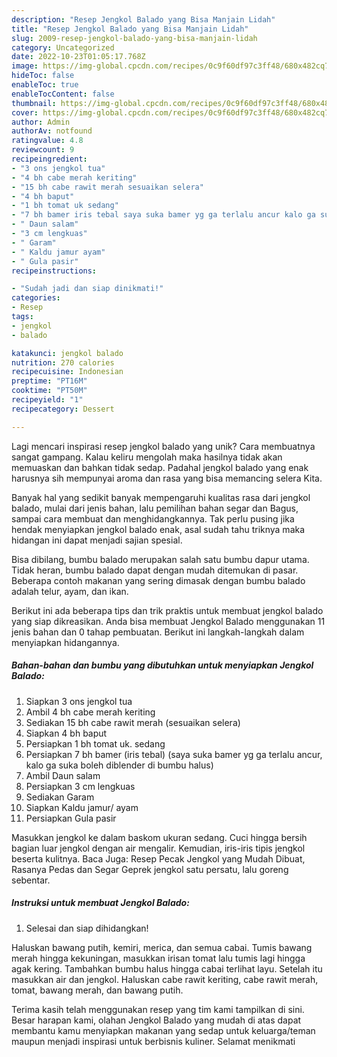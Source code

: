 ```yaml
---
description: "Resep Jengkol Balado yang Bisa Manjain Lidah"
title: "Resep Jengkol Balado yang Bisa Manjain Lidah"
slug: 2009-resep-jengkol-balado-yang-bisa-manjain-lidah
category: Uncategorized
date: 2022-10-23T01:05:17.768Z
image: https://img-global.cpcdn.com/recipes/0c9f60df97c3ff48/680x482cq70/jengkol-balado-foto-resep-utama.jpg
hideToc: false
enableToc: true
enableTocContent: false
thumbnail: https://img-global.cpcdn.com/recipes/0c9f60df97c3ff48/680x482cq70/jengkol-balado-foto-resep-utama.jpg
cover: https://img-global.cpcdn.com/recipes/0c9f60df97c3ff48/680x482cq70/jengkol-balado-foto-resep-utama.jpg
author: Admin
authorAv: notfound
ratingvalue: 4.8
reviewcount: 9
recipeingredient:
- "3 ons jengkol tua"
- "4 bh cabe merah keriting"
- "15 bh cabe rawit merah sesuaikan selera"
- "4 bh baput"
- "1 bh tomat uk sedang"
- "7 bh bamer iris tebal saya suka bamer yg ga terlalu ancur kalo ga suka boleh diblender di bumbu halus"
- " Daun salam"
- "3 cm lengkuas"
- " Garam"
- " Kaldu jamur ayam"
- " Gula pasir"
recipeinstructions:

- "Sudah jadi dan siap dinikmati!"
categories:
- Resep
tags:
- jengkol
- balado

katakunci: jengkol balado 
nutrition: 270 calories
recipecuisine: Indonesian
preptime: "PT16M"
cooktime: "PT50M"
recipeyield: "1"
recipecategory: Dessert

---
```





Lagi mencari inspirasi resep jengkol balado yang unik? Cara membuatnya sangat gampang. Kalau keliru mengolah maka hasilnya tidak akan memuaskan dan bahkan tidak sedap. Padahal jengkol balado yang enak harusnya sih mempunyai aroma dan rasa yang bisa memancing selera Kita.





Banyak hal yang sedikit banyak mempengaruhi kualitas rasa dari jengkol balado, mulai dari jenis bahan, lalu pemilihan bahan segar dan Bagus, sampai cara membuat dan menghidangkannya. Tak perlu pusing jika hendak menyiapkan jengkol balado enak,      asal sudah tahu triknya maka hidangan ini dapat menjadi sajian spesial.














Bisa dibilang, bumbu balado merupakan salah satu bumbu dapur utama. Tidak heran, bumbu balado dapat dengan mudah ditemukan di pasar. Beberapa contoh makanan yang sering dimasak dengan bumbu balado adalah telur, ayam, dan ikan.






Berikut ini ada beberapa tips dan trik praktis untuk membuat jengkol balado yang siap dikreasikan. Anda bisa membuat Jengkol Balado menggunakan 11 jenis bahan dan 0 tahap pembuatan. Berikut ini langkah-langkah dalam menyiapkan hidangannya.

<!--inarticleads1-->

##### Bahan-bahan dan bumbu yang dibutuhkan untuk menyiapkan Jengkol Balado:

1. Siapkan 3 ons jengkol tua
1. Ambil 4 bh cabe merah keriting
1. Sediakan 15 bh cabe rawit merah (sesuaikan selera)
1. Siapkan 4 bh baput
1. Persiapkan 1 bh tomat uk. sedang
1. Persiapkan 7 bh bamer (iris tebal) (saya suka bamer yg ga terlalu ancur, kalo ga suka boleh diblender di bumbu halus)
1. Ambil  Daun salam
1. Persiapkan 3 cm lengkuas
1. Sediakan  Garam
1. Siapkan  Kaldu jamur/ ayam
1. Persiapkan  Gula pasir


Masukkan jengkol ke dalam baskom ukuran sedang. Cuci hingga bersih bagian luar jengkol dengan air mengalir. Kemudian, iris-iris tipis jengkol beserta kulitnya. Baca Juga: Resep Pecak Jengkol yang Mudah Dibuat, Rasanya Pedas dan Segar Geprek jengkol satu persatu, lalu goreng sebentar. 

<!--inarticleads2-->

##### Instruksi untuk membuat Jengkol Balado:


1. Selesai dan siap dihidangkan!

Haluskan bawang putih, kemiri, merica, dan semua cabai. Tumis bawang merah hingga kekuningan, masukkan irisan tomat lalu tumis lagi hingga agak kering. Tambahkan bumbu halus hingga cabai terlihat layu. Setelah itu masukkan air dan jengkol. Haluskan cabe rawit keriting, cabe rawit merah, tomat, bawang merah, dan bawang putih. 

Terima kasih telah menggunakan resep yang tim kami tampilkan di sini. Besar harapan kami, olahan Jengkol Balado yang mudah di atas dapat membantu kamu menyiapkan makanan yang sedap untuk keluarga/teman maupun menjadi inspirasi untuk berbisnis kuliner. Selamat menikmati
